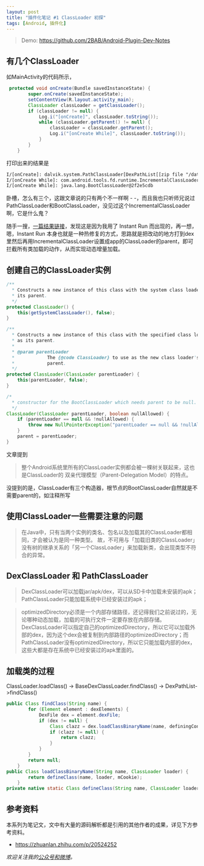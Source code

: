 ```yaml
---
layout: post
title: "插件化笔记 #1 ClassLoader 初探"
tags: [Android, 插件化]
---
```


> Demo: https://github.com/2BAB/Android-Plugin-Dev-Notes

## 有几个ClassLoader

如MainActivity的代码所示，

```java
 protected void onCreate(Bundle savedInstanceState) {
        super.onCreate(savedInstanceState);
        setContentView(R.layout.activity_main);
        ClassLoader classLoader = getClassLoader();
        if (classLoader != null) {
            Log.i("[onCreate]", classLoader.toString());
            while (classLoader.getParent() != null) {
                classLoader = classLoader.getParent();
                Log.i("[onCreate While]", classLoader.toString());
            }
        }
    }
```

打印出来的结果是

```xml
I/[onCreate]: dalvik.system.PathClassLoader[DexPathList[[zip file "/data/app/example.com.classloaderdemo-1/base.apk"],nativeLibraryDirectories=[/vendor/lib, /system/lib]]]
I/[onCreate While]: com.android.tools.fd.runtime.IncrementalClassLoader@1d4251ea
I/[onCreate While]: java.lang.BootClassLoader@2f2e5cdb
```

卧槽，怎么有三个，这跟文章说的只有两个不一样啊 - -，而且我也只听师兄说过PathClassLoader和BootClassLoader，没见过这个IncrementalClassLoader啊，它是什么鬼？

<!--more-->

随手一搜，[一篇结果链接](http://www.cnblogs.com/coding-way/p/5443718.html)，发现这是因为我用了 Instant Run 而出现的，再一想，嗯，Instant Run 本身也就是一种热修复的方式，思路就是把改动的地方打到dex里然后再用IncrementalClassLoader设置成app的ClassLoader的parent，即可拦截所有类加载的动作，从而实现动态增量加载。



## 创建自己的ClassLoader实例

```java
/**
  * Constructs a new instance of this class with the system class loader as
  * its parent.
  */
protected ClassLoader() {
    this(getSystemClassLoader(), false);
}

/**
  * Constructs a new instance of this class with the specified class loader
  * as its parent.
  *
  * @param parentLoader
  *            The {@code ClassLoader} to use as the new class loader's
  *            parent.
  */
protected ClassLoader(ClassLoader parentLoader) {
    this(parentLoader, false);
}

/*
  * constructor for the BootClassLoader which needs parent to be null.
  */
ClassLoader(ClassLoader parentLoader, boolean nullAllowed) {
    if (parentLoader == null && !nullAllowed) {
        throw new NullPointerException("parentLoader == null && !nullAllowed");
    }
    parent = parentLoader;
}
```

文章提到

> 整个Android系统里所有的ClassLoader实例都会被一棵树关联起来，这也是ClassLoader的 双亲代理模型（Parent-Delegation Model）的特点。

没提到的是，ClassLoader有三个构造器，根节点的BootClassLoader自然就是不需要parent的，如注释所写


## 使用ClassLoader一些需要注意的问题

> 在Java中，只有当两个实例的类名、包名以及加载其的ClassLoader都相同，才会被认为是同一种类型。
> 故，不可用与「加载旧类的ClassLoader」没有树的继承关系的「另一个ClassLoader」来加载新类，会出现类型不符合的异常。


## DexClassLoader 和 PathClassLoader

> DexClassLoader可以加载jar/apk/dex，可以从SD卡中加载未安装的apk；
  PathClassLoader只能加载系统中已经安装过的apk；

> optimizedDirectory必须是一个内部存储路径，还记得我们之前说过的，无论哪种动态加载，加载的可执行文件一定要存放在内部存储。DexClassLoader可以指定自己的optimizedDirectory，所以它可以加载外部的dex，因为这个dex会被复制到内部路径的optimizedDirectory；而PathClassLoader没有optimizedDirectory，所以它只能加载内部的dex，这些大都是存在系统中已经安装过的apk里面的。

## 加载类的过程

ClassLoader.loadClass() -> BaseDexClassLoader.findClass() -> DexPathList->findClass()

```java
public Class findClass(String name) {
        for (Element element : dexElements) {
            DexFile dex = element.dexFile;
            if (dex != null) {
                Class clazz = dex.loadClassBinaryName(name, definingContext);
                if (clazz != null) {
                    return clazz;
                }
            }
        }
        return null;
    }
public Class loadClassBinaryName(String name, ClassLoader loader) {
        return defineClass(name, loader, mCookie);
    }
private native static Class defineClass(String name, ClassLoader loader, int cookie);
```

## 参考资料

本系列为笔记文，文中有大量的源码解析都是引用的其他作者的成果，详见下方参考资料。

- https://zhuanlan.zhihu.com/p/20524252


*欢迎关注我的[公众号和微博](/about)。*
